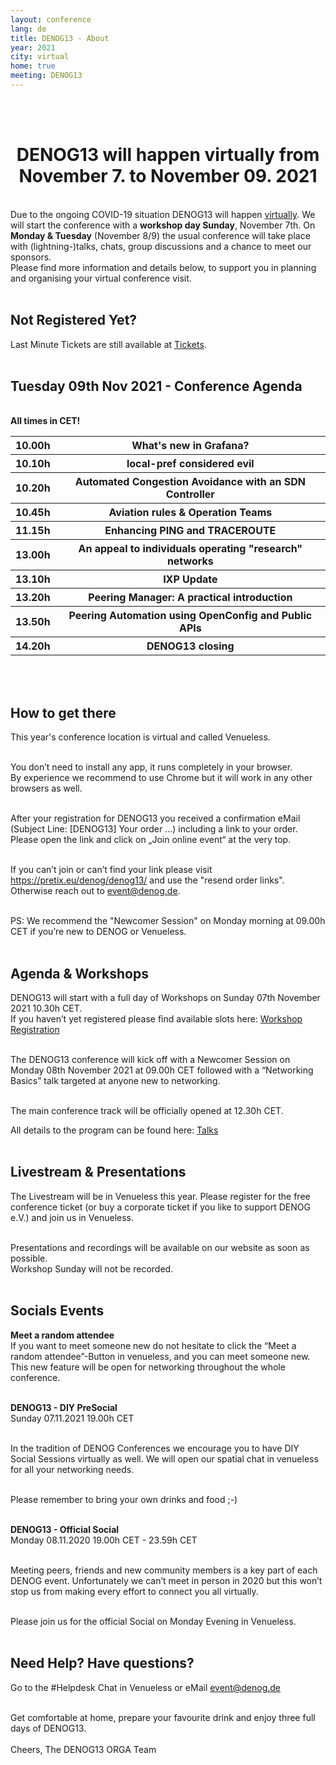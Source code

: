 ```yaml
---
layout: conference
lang: de
title: DENOG13 - About
year: 2021
city: virtual
home: true
meeting: DENOG13
---
```


<br><br>
<center>
    <h1>DENOG13 will happen virtually from November 7. to November 09. 2021</h1>
</center>
<br>
Due to the ongoing COVID-19 situation DENOG13 will happen <u>virtually</u>. We will start the conference with a <b>workshop day Sunday</b>, November 7th.
On <b>Monday & Tuesday</b> (November 8/9) the usual conference will take place with (lightning-)talks, chats, group discussions and a chance to meet our sponsors.
<br /> 
Please find more information and details below, to support you in planning and organising your virtual conference visit.
<br /> 
<br /> 

## Not Registered Yet?
Last Minute Tickets are still available at <a href="https://www.denog.de/de/meetings/denog13/tickets.html">Tickets</a>.
<br />
<br />


## Tuesday 09th Nov 2021 - Conference Agenda
<br /> 
<b>All times in CET!</b>
<table>
<tr>
<th>10.00h</th><th>What's new in Grafana?
</tr><tr>
<th>10.10h</th><th>local-pref considered evil
</tr><tr>
<th>10.20h</th><th>Automated Congestion Avoidance with an SDN Controller
</tr><tr>
<th>10.45h</th><th>Aviation rules & Operation Teams
</tr><tr>
<th>11.15h</th><th>Enhancing PING and TRACEROUTE
</tr><tr>
<th>13.00h</th><th>An appeal to individuals operating "research" networks
</tr><tr>
<th>13.10h</th><th>IXP Update
</tr><tr>
<th>13.20h</th><th>Peering Manager: A practical introduction
</tr><tr>
<th>13.50h</th><th>Peering Automation using OpenConfig and Public APIs
</tr><tr>
<th>14.20h</th><th>DENOG13 closing
</tr>
</table>
<br />
<br />

## How to get there
This year's conference location is virtual and called Venueless.
<br />
<br />

You don’t need to install any app, it runs completely in your browser.
<br />
By experience we recommend to use Chrome but it will work in any other browsers as well.
<br />
<br />

After your registration for DENOG13 you received a confirmation eMail (Subject Line: [DENOG13] Your order ...) including a link to your order. Please open the link and click on „Join online event“ at the very top.
<br />
<br />

If you can’t join or can’t find your link please visit <a href="https://pretix.eu/denog/denog13/">https://pretix.eu/denog/denog13/</a> and use the "resend order links". Otherwise reach out to <a href="mailto:event@denog.de">event@denog.de</a>.
<br />
<br />

PS: We recommend the "Newcomer Session" on Monday morning at 09.00h CET if you’re new to DENOG or Venueless.
<br />
<br />


## Agenda & Workshops
DENOG13 will start with a full day of Workshops on Sunday 07th November 2021 10.30h CET.
<br />
If you haven’t yet registered please find available slots here:
<a href="https://www.denog.de/de/meetings/denog13/workshops.html">Workshop Registration</a>
<br />
<br />

The DENOG13 conference will kick off  with a Newcomer Session on Monday 08th November 2021 at 09.00h CET followed with a “Networking Basics” talk targeted at anyone new to networking.
<br />
<br />

The main conference track will be officially opened at 12.30h CET.
<br />

All details to the program can be found here: 
<a href="https://www.denog.de/de/meetings/denog13/talks.html">Talks</a>
<br />
<br />

## Livestream & Presentations
The Livestream will be in Venueless this year. Please register for the free conference ticket (or buy a corporate ticket if you like to support DENOG e.V.) and join us in Venueless.
<br />
<br />

Presentations and recordings will be available on our website as soon as possible. 
<br />
Workshop Sunday will not be recorded.
<br />
<br />

## Socials Events
<b>Meet a random attendee</b>
<br />
If you want to meet someone new do not hesitate to click the “Meet a random attendee”-Button in venueless, and you can meet someone new. 
<br />
This new feature will be open for networking throughout the whole conference.
<br />
<br />

<b>DENOG13 - DIY PreSocial</b>
<br />
Sunday 07.11.2021 19.00h CET
<br />
<br />

In the tradition of DENOG Conferences we encourage you to have DIY Social Sessions virtually as well. We will open our spatial chat in venueless for all your networking needs.
<br />
<br />

Please remember to bring your own drinks and food ;-)
<br />
<br />

<b>DENOG13 - Official Social</b>
<br />
Monday 08.11.2020 19.00h CET - 23.59h CET
<br />
<br />

Meeting peers, friends and new community members is a key part of each DENOG event. Unfortunately we can’t meet in person in 2020 but this won’t stop us from making every effort to connect you all virtually.
<br />
<br />

Please join us for the official Social on Monday Evening in Venueless.
<br />
<br />

## Need Help? Have questions?
Go to the #Helpdesk Chat in Venueless or eMail event@denog.de
<br />
<br />

Get comfortable at home, prepare your favourite drink and enjoy three full days of DENOG13.
<br />
<br />
Cheers,
The DENOG13 ORGA Team
